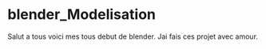 # blender_Modelisation
Salut a tous voici mes tous debut de blender. Jai fais ces projet avec amour.
